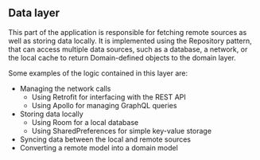 ## Data layer

This part of the application is responsible for fetching remote sources as well as storing data locally.
It is implemented using the Repository pattern, that can access multiple data sources, such as a database, a network, or the local cache to return Domain-defined objects to the domain layer.

Some examples of the logic contained in this layer are:

- Managing the network calls
    - Using Retrofit for interfacing with the REST API
    - Using Apollo for managing GraphQL queries
- Storing data locally
    - Using Room for a local database
    - Using SharedPreferences for simple key-value storage
- Syncing data between the local and remote sources
- Converting a remote model into a domain model